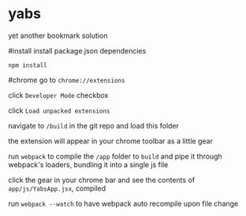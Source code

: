 # yabs
yet another bookmark solution

#install
install package.json dependencies

`npm install`

#chrome
go to `chrome://extensions`

click `Developer Mode` checkbox

click `Load unpacked extensions`

navigate to `/build` in the git repo and load this folder

the extension will appear in your chrome toolbar as a little gear

run `webpack` to compile the `/app` folder to `build` and pipe it through webpack's loaders, bundling it into a single js file

click the gear in your chrome bar and see the contents of `app/js/YabsApp.jsx`, compiled

run `webpack --watch` to have webpack auto recompile upon file change
